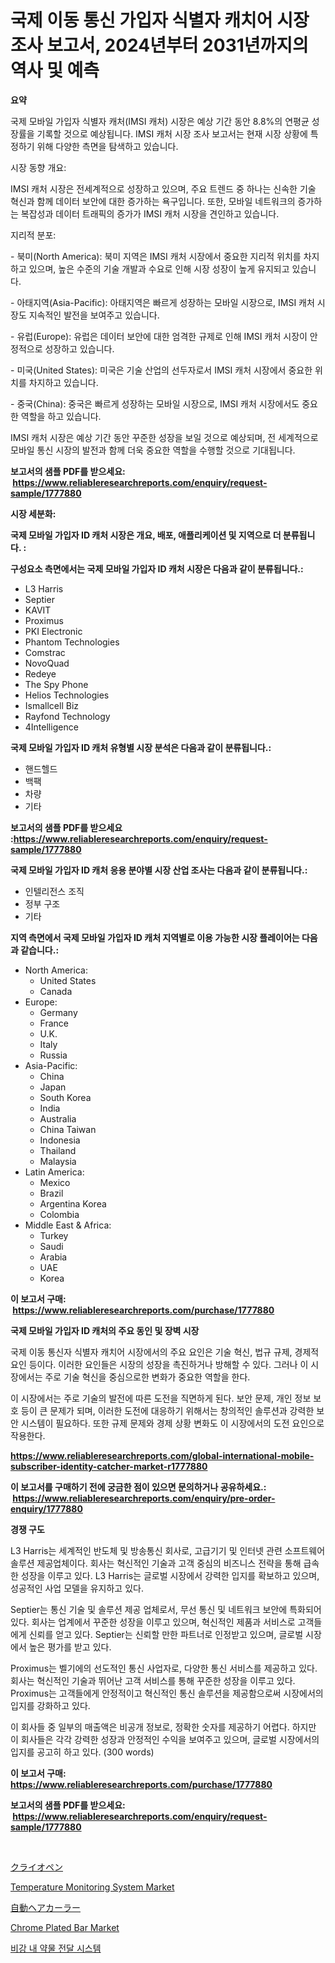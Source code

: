 <p><h1>국제 이동 통신 가입자 식별자 캐치어 시장 조사 보고서, 2024년부터 2031년까지의 역사 및 예측</h1></p><p><strong>요약</strong></p>
<p><p>국제 모바일 가입자 식별자 캐처(IMSI 캐처) 시장은 예상 기간 동안 8.8%의 연평균 성장률을 기록할 것으로 예상됩니다. IMSI 캐처 시장 조사 보고서는 현재 시장 상황에 특정하기 위해 다양한 측면을 탐색하고 있습니다.</p><p>시장 동향 개요:</p><p>IMSI 캐처 시장은 전세계적으로 성장하고 있으며, 주요 트렌드 중 하나는 신속한 기술 혁신과 함께 데이터 보안에 대한 증가하는 욕구입니다. 또한, 모바일 네트워크의 증가하는 복잡성과 데이터 트래픽의 증가가 IMSI 캐처 시장을 견인하고 있습니다.</p><p>지리적 분포:</p><p>- 북미(North America): 북미 지역은 IMSI 캐처 시장에서 중요한 지리적 위치를 차지하고 있으며, 높은 수준의 기술 개발과 수요로 인해 시장 성장이 높게 유지되고 있습니다.</p><p>- 아태지역(Asia-Pacific): 아태지역은 빠르게 성장하는 모바일 시장으로, IMSI 캐처 시장도 지속적인 발전을 보여주고 있습니다.</p><p>- 유럽(Europe): 유럽은 데이터 보안에 대한 엄격한 규제로 인해 IMSI 캐처 시장이 안정적으로 성장하고 있습니다.</p><p>- 미국(United States): 미국은 기술 산업의 선두자로서 IMSI 캐처 시장에서 중요한 위치를 차지하고 있습니다.</p><p>- 중국(China): 중국은 빠르게 성장하는 모바일 시장으로, IMSI 캐처 시장에서도 중요한 역할을 하고 있습니다.</p><p>IMSI 캐처 시장은 예상 기간 동안 꾸준한 성장을 보일 것으로 예상되며, 전 세계적으로 모바일 통신 시장의 발전과 함께 더욱 중요한 역할을 수행할 것으로 기대됩니다.</p></p>
<p><strong>보고서의 샘플 PDF를 받으세요: &nbsp;<a href="https://www.reliableresearchreports.com/enquiry/request-sample/1777880">https://www.reliableresearchreports.com/enquiry/request-sample/1777880</a></strong></p>
<p><strong>시장 세분화:</strong></p>
<p><strong> 국제 모바일 가입자 ID 캐처 시장은 개요, 배포, 애플리케이션 및 지역으로 더 분류됩니다. :</strong></p>
<p><strong>구성요소 측면에서는 국제 모바일 가입자 ID 캐처 시장은 다음과 같이 분류됩니다.:</strong></p>
<p><ul><li>L3 Harris</li><li>Septier</li><li>KAVIT</li><li>Proximus</li><li>PKI Electronic</li><li>Phantom Technologies</li><li>Comstrac</li><li>NovoQuad</li><li>Redeye</li><li>The Spy Phone</li><li>Helios Technologies</li><li>Ismallcell Biz</li><li>Rayfond Technology</li><li>4Intelligence</li></ul></p>
<p><strong> 국제 모바일 가입자 ID 캐처 유형별 시장 분석은 다음과 같이 분류됩니다.:</strong></p>
<p><ul><li>핸드헬드</li><li>백팩</li><li>차량</li><li>기타</li></ul></p>
<p><strong>보고서의 샘플 PDF를 받으세요 :<a href="https://www.reliableresearchreports.com/enquiry/request-sample/1777880">https://www.reliableresearchreports.com/enquiry/request-sample/1777880</a></strong></p>
<p><strong> 국제 모바일 가입자 ID 캐처 응용 분야별 시장 산업 조사는 다음과 같이 분류됩니다.:</strong></p>
<p><ul><li>인텔리전스 조직</li><li>정부 구조</li><li>기타</li></ul></p>
<p><strong>지역 측면에서 국제 모바일 가입자 ID 캐처 지역별로 이용 가능한 시장 플레이어는 다음과 같습니다.:</strong></p>
<p><ul>
    <li>
        North America:
        <ul>
            <li>United States</li>
            <li>Canada</li>
        </ul>
    </li>
    <li>
        Europe:
        <ul>
            <li>Germany</li>
            <li>France</li>
            <li>U.K.</li>
            <li>Italy</li>
            <li>Russia</li>
        </ul>
    </li>
    <li>
        Asia-Pacific:
        <ul>
            <li>China</li>
            <li>Japan</li>
            <li>South Korea</li>
            <li>India</li>
            <li>Australia</li>
            <li>China Taiwan</li>
            <li>Indonesia</li>
            <li>Thailand</li>
            <li>Malaysia</li>
        </ul>
    </li>
    <li>
        Latin America:
        <ul>
            <li>Mexico</li>
            <li>Brazil</li>
            <li>Argentina Korea</li>
            <li>Colombia</li>
        </ul>
    </li>
    <li>
        Middle East & Africa:
        <ul>
            <li>Turkey</li>
            <li>Saudi</li>
            <li>Arabia</li>
            <li>UAE</li>
            <li>Korea</li>
        </ul>
    </li>
    </ul></p>
<p><strong>이 보고서 구매: &nbsp;<a href="https://www.reliableresearchreports.com/purchase/1777880">https://www.reliableresearchreports.com/purchase/1777880</a></strong></p>
<p><strong>국제 모바일 가입자 ID 캐처의 주요 동인 및 장벽 시장</strong></p>
<p><p>국제 이동 통신자 식별자 캐치어 시장에서의 주요 요인은 기술 혁신, 법규 규제, 경제적 요인 등이다. 이러한 요인들은 시장의 성장을 촉진하거나 방해할 수 있다. 그러나 이 시장에서는 주로 기술 혁신을 중심으로한 변화가 중요한 역할을 한다. </p><p>이 시장에서는 주로 기술의 발전에 따른 도전을 직면하게 된다. 보안 문제, 개인 정보 보호 등이 큰 문제가 되며, 이러한 도전에 대응하기 위해서는 창의적인 솔루션과 강력한 보안 시스템이 필요하다. 또한 규제 문제와 경제 상황 변화도 이 시장에서의 도전 요인으로 작용한다.</p></p>
<p><strong><a href="https://www.reliableresearchreports.com/global-international-mobile-subscriber-identity-catcher-market-r1777880">https://www.reliableresearchreports.com/global-international-mobile-subscriber-identity-catcher-market-r1777880</a></strong></p>
<p><strong>이 보고서를 구매하기 전에 궁금한 점이 있으면 문의하거나 공유하세요.: &nbsp;<a href="https://www.reliableresearchreports.com/enquiry/pre-order-enquiry/1777880">https://www.reliableresearchreports.com/enquiry/pre-order-enquiry/1777880</a></strong></p>
<p><strong>경쟁 구도</strong></p>
<p><p>L3 Harris는 세계적인 반도체 및 방송통신 회사로, 고급기기 및 인터넷 관련 소프트웨어 솔루션 제공업체이다. 회사는 혁신적인 기술과 고객 중심의 비즈니스 전략을 통해 급속한 성장을 이루고 있다. L3 Harris는 글로벌 시장에서 강력한 입지를 확보하고 있으며, 성공적인 사업 모델을 유지하고 있다.</p><p>Septier는 통신 기술 및 솔루션 제공 업체로서, 무선 통신 및 네트워크 보안에 특화되어 있다. 회사는 업계에서 꾸준한 성장을 이루고 있으며, 혁신적인 제품과 서비스로 고객들에게 신뢰를 얻고 있다. Septier는 신뢰할 만한 파트너로 인정받고 있으며, 글로벌 시장에서 높은 평가를 받고 있다.</p><p>Proximus는 벨기에의 선도적인 통신 사업자로, 다양한 통신 서비스를 제공하고 있다. 회사는 혁신적인 기술과 뛰어난 고객 서비스를 통해 꾸준한 성장을 이루고 있다. Proximus는 고객들에게 안정적이고 혁신적인 통신 솔루션을 제공함으로써 시장에서의 입지를 강화하고 있다.</p><p>이 회사들 중 일부의 매출액은 비공개 정보로, 정확한 숫자를 제공하기 어렵다. 하지만 이 회사들은 각각 강력한 성장과 안정적인 수익을 보여주고 있으며, 글로벌 시장에서의 입지를 공고히 하고 있다. (300 words)</p></p>
<p><strong>이 보고서 구매: &nbsp; <a href="https://www.reliableresearchreports.com/purchase/1777880">https://www.reliableresearchreports.com/purchase/1777880</a></strong></p>
<p><strong>보고서의 샘플 PDF를 받으세요: &nbsp;<a href="https://www.reliableresearchreports.com/enquiry/request-sample/1777880">https://www.reliableresearchreports.com/enquiry/request-sample/1777880</a></strong><strong></strong></p>
<p>&nbsp;</p>
<p><p><a href="https://github.com/xnljig2898992/Market-Research-Report-List-1/blob/main/107909528728.md">クライオペン</a></p><p><a href="https://github.com/jhcraigie/Market-Research-Report-List-2/blob/main/temperature-monitoring-system-market.md">Temperature Monitoring System Market</a></p><p><a href="https://github.com/adcxff01450218/Market-Research-Report-List-1/blob/main/721568128729.md">自動ヘアカーラー</a></p><p><a href="https://issuu.com/reportprime-2/docs/chrome-plated-bar-market-size-2030.pptx">Chrome Plated Bar Market</a></p><p><a href="https://github.com/vsn7qpua81q/Market-Research-Report-List-1/blob/main/250384526319.md">비강 내 약물 전달 시스템</a></p></p>